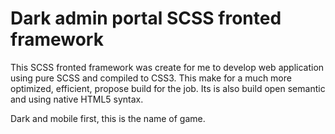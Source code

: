 # Dark admin portal SCSS fronted framework

This SCSS fronted framework was create for me to develop web application using pure SCSS and compiled to CSS3. This make for a much more optimized, efficient, propose build for the job. Its is also build open semantic and using native HTML5 syntax.

Dark and mobile first, this is the name of game.
